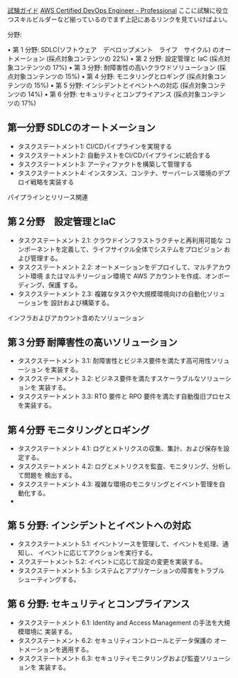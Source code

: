 [試験ガイド](https://d1.awsstatic.com/ja_JP/training-and-certification/docs-devops-pro/AWS-Certified-DevOps-Engineer-Professional_Exam-Guide.pdf)
[AWS Certified DevOps Engineer - Professional](https://aws.amazon.com/jp/certification/certified-devops-engineer-professional/)
ここに試験に役立つスキルビルダーなど揃っているのでまず上記にあるリンクを見ていけばよい。

分野:

• 第 1 分野: SDLC(ソフトウェア　デベロップメント　ライフ　サイクル) のオートメーション (採点対象コンテンツの 22%) 
• 第 2 分野: 設定管理と IaC (採点対象コンテンツの 17%) 
• 第 3 分野: 耐障害性の高いクラウドソリューション (採点対象コンテンツの 15%) 
• 第 4 分野: モニタリングとロギング (採点対象コンテンツの 15%) 
• 第 5 分野: インシデントとイベントへの対応 (採点対象コンテンツの 14%) 
• 第 6 分野: セキュリティとコンプライアンス (採点対象コンテンツの 17%) 


## 第一分野 SDLCのオートメーション

- タスクステートメント1: CI/CDパイプラインを実現する
- タスクステートメント2: 自動テストをCI/CDパイプラインに統合する
- タスクステートメント3: アーティファクトを構築して管理する
- タスクステートメント4: インスタンス、コンテナ、サーバーレス環境のデプロイ戦略を実装する

パイプラインとリリース関連

## 第２分野　設定管理とIaC

- タスクステートメント 2.1: クラウドインフラストラクチャと再利用可能な 
コンポーネントを定義して、ライフサイクル全体でシステムをプロビジョン 
および管理する。
- タスクステートメント 2.2: オートメーションをデプロイして、マルチアカウント環境 
またはマルチリージョン環境で AWS アカウントを作成、オンボーディング、保護 
する。
- タスクステートメント 2.3: 複雑なタスクや大規模環境向けの自動化ソリューションを
設計および構築する。

インフラおよびアカウント含めたソリューション

## 第３分野 耐障害性の高いソリューション

- タスクステートメント 3.1: 耐障害性とビジネス要件を満たす高可用性ソリューション
を実装する。
- タスクステートメント 3.2: ビジネス要件を満たすスケーラブルなソリューションを 
実装する。 
- タスクステートメント 3.3: RTO 要件と RPO 要件を満たす自動復旧プロセスを実装する。

## 第４分野 モニタリングとロギング 

- タスクステートメント 4.1: ログとメトリクスの収集、集計、および保存を設定する。
- タスクステートメント 4.2: ログとメトリクスを監査、モニタリング、分析して問題を
検出する。
- タスクステートメント 4.3: 複雑な環境のモニタリングとイベント管理を自動化する。 
- 

## 第 5 分野: インシデントとイベントへの対応 

- タスクステートメント 5.1: イベントソースを管理して、イベントを処理、通知し、 
イベントに応じてアクションを実行する。 
- スクステートメント 5.2: イベントに応じて設定の変更を実装する。 
- タスクステートメント 5.3: システムとアプリケーションの障害をトラブル 
シューティングする。 

## 第 6 分野: セキュリティとコンプライアンス 

- タスクステートメント 6.1: Identity and Access Management の手法を大規模環境に 
実装する。
- タスクステートメント 6.2: セキュリティコントロールとデータ保護の 
オートメーションを適用する。 
- タスクステートメント 6.3: セキュリティモニタリングおよび監査ソリューションを 
実装する。 


